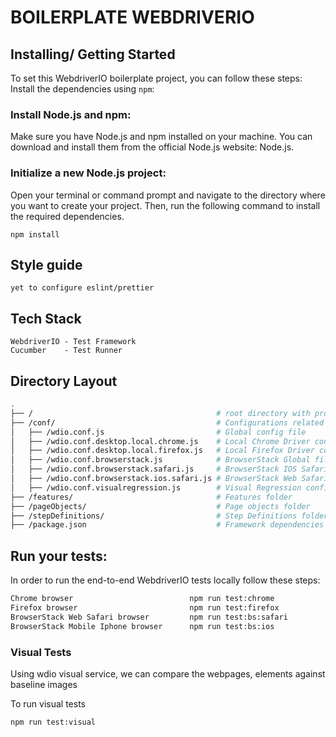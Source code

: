 # BOILERPLATE WEBDRIVERIO

## Installing/ Getting Started

To set this WebdriverIO boilerplate project, you can follow these steps:
Install the dependencies using `npm`:

### Install Node.js and npm:
 Make sure you have Node.js and npm installed on your machine. You can download and install them from the official Node.js website: Node.js.

### Initialize a new Node.js project: 
Open your terminal or command prompt and navigate to the directory where you want to create your project. Then, run the following command to install the required dependencies.

```shell
npm install
```

## Style guide
    yet to configure eslint/prettier

## Tech Stack
    WebdriverIO - Test Framework
    Cucumber    - Test Runner
    
## Directory Layout

```bash
.
├── /                                         # root directory with project-wide configs and folders
├── /conf/                                    # Configurations related to framework & browser specific
│   ├── /wdio.conf.js                         # Global config file
│   ├── /wdio.conf.desktop.local.chrome.js    # Local Chrome Driver config
│   ├── /wdio.conf.desktop.local.firefox.js   # Local Firefox Driver config
│   ├── /wdio.conf.browserstack.js            # BrowserStack Global file
│   ├── /wdio.conf.browserstack.safari.js     # BrowserStack IOS Safari config
│   ├── /wdio.conf.browserstack.ios.safari.js # BrowserStack Web Safari config
│   ├── /wdio.conf.visualregression.js        # Visual Regression config
├── /features/                                # Features folder
├── /pageObjects/                             # Page objects folder
├── /stepDefinitions/                         # Step Definitions folder
├── /package.json                             # Framework dependencies
```

## Run your tests:

In order to run the end-to-end WebdriverIO tests locally follow these steps:

```bash 
Chrome browser                          npm run test:chrome   
Firefox browser                         npm run test:firefox  
BrowserStack Web Safari browser         npm run test:bs:safari  
BrowserStack Mobile Iphone browser      npm run test:bs:ios  
```

### Visual Tests

Using wdio visual service, we can compare the webpages, elements against baseline images

To run visual tests
```shell
npm run test:visual
```
